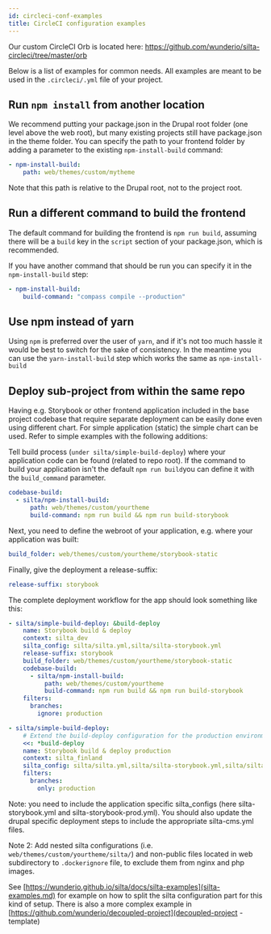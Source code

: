 ```yaml
---
id: circleci-conf-examples
title: CircleCI configuration examples
---
```


Our custom CircleCI Orb is located here: https://github.com/wunderio/silta-circleci/tree/master/orb

Below is a list of examples for common needs.
All examples are meant to be used in the `.circleci/.yml` file of your project.

## Run `npm install` from another location

We recommend putting your package.json in the Drupal root folder (one level above the web root),
but many existing projects still have package.json in the theme folder.
You can specify the path to your frontend folder by adding a parameter to the
existing `npm-install-build` command:

```yaml
- npm-install-build:
    path: web/themes/custom/mytheme
```

Note that this path is relative to the Drupal root, not to the project root.

## Run a different command to build the frontend

The default command for building the frontend is `npm run build`, assuming there will be a `build` key
in the `script` section of your package.json, which is recommended.

If you have another command that should be run you can specify it in the `npm-install-build` step:

```yaml
- npm-install-build:
    build-command: "compass compile --production"
```

## Use npm instead of yarn

Using `npm` is preferred over the user of `yarn`, and if it's not too much hassle it would be best to switch
for the sake of consistency.
In the meantime you can use the `yarn-install-build` step which works the same as `npm-install-build`

## Deploy sub-project from within the same repo

Having e.g. Storybook or other frontend application included in the base project codebase that require 
separate deployment can be easily done even using different chart.
For simple application (static) the simple chart can be used. Refer to simple examples with the following additions:

Tell build process (`under silta/simple-build-deploy`) where your application code can be found (related to repo root).
If the command to build your application isn't the default `npm run build`you can define it with the `build_command` parameter.

```yaml
codebase-build:
  - silta/npm-install-build:
      path: web/themes/custom/yourtheme
      build-command: npm run build && npm run build-storybook
```

Next, you need to define the webroot of your application, e.g. where your application was built:

```yaml
build_folder: web/themes/custom/yourtheme/storybook-static
```

Finally, give the deployment a release-suffix:

```yaml
release-suffix: storybook
```

The complete deployment workflow for the app should look something like this:

```yaml
- silta/simple-build-deploy: &build-deploy
    name: Storybook build & deploy
    context: silta_dev
    silta_config: silta/silta.yml,silta/silta-storybook.yml
    release-suffix: storybook
    build_folder: web/themes/custom/yourtheme/storybook-static
    codebase-build:
      - silta/npm-install-build:
          path: web/themes/custom/yourtheme
          build-command: npm run build && npm run build-storybook
    filters:
      branches:
        ignore: production

- silta/simple-build-deploy:
    # Extend the build-deploy configuration for the production environment.
    <<: *build-deploy
    name: Storybook build & deploy production
    context: silta_finland
    silta_config: silta/silta.yml,silta/silta-storybook.yml,silta/silta-storybook-prod.yml
    filters:
      branches:
        only: production
```

Note: you need to include the application specific silta_configs (here silta-storybook.yml and silta-storybook-prod.yml). 
You should also update the drupal specific deployment steps to include the appropriate silta-cms.yml files.

Note 2: Add nested silta configurations (i.e. `web/themes/custom/yourtheme/silta/`) and non-public files located in web subdirectory to `.dockerignore` file, to exclude them from nginx and php images.

See [https://wunderio.github.io/silta/docs/silta-examples](silta-examples.md) for example on how to split the silta configuration part for this kind of setup.
There is also a more complex example in [https://github.com/wunderio/decoupled-project](decoupled-project -template)

